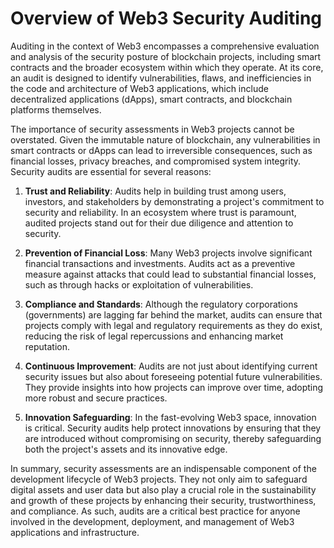 # Overview of Web3 Security Auditing

Auditing in the context of Web3 encompasses a comprehensive evaluation and analysis of the security posture of blockchain projects, including smart contracts and the broader ecosystem within which they operate. At its core, an audit is designed to identify vulnerabilities, flaws, and inefficiencies in the code and architecture of Web3 applications, which include decentralized applications (dApps), smart contracts, and blockchain platforms themselves.

The importance of security assessments in Web3 projects cannot be overstated. Given the immutable nature of blockchain, any vulnerabilities in smart contracts or dApps can lead to irreversible consequences, such as financial losses, privacy breaches, and compromised system integrity. Security audits are essential for several reasons:

1. **Trust and Reliability**: Audits help in building trust among users, investors, and stakeholders by demonstrating a project's commitment to security and reliability. In an ecosystem where trust is paramount, audited projects stand out for their due diligence and attention to security.
   
2. **Prevention of Financial Loss**: Many Web3 projects involve significant financial transactions and investments. Audits act as a preventive measure against attacks that could lead to substantial financial losses, such as through hacks or exploitation of vulnerabilities.

3. **Compliance and Standards**: Although the regulatory corporations (governments) are lagging far behind the market, audits can ensure that projects comply with legal and regulatory requirements as they do exist, reducing the risk of legal repercussions and enhancing market reputation.

4. **Continuous Improvement**: Audits are not just about identifying current security issues but also about foreseeing potential future vulnerabilities. They provide insights into how projects can improve over time, adopting more robust and secure practices.

5. **Innovation Safeguarding**: In the fast-evolving Web3 space, innovation is critical. Security audits help protect innovations by ensuring that they are introduced without compromising on security, thereby safeguarding both the project's assets and its innovative edge.

In summary, security assessments are an indispensable component of the development lifecycle of Web3 projects. They not only aim to safeguard digital assets and user data but also play a crucial role in the sustainability and growth of these projects by enhancing their security, trustworthiness, and compliance. As such, audits are a critical best practice for anyone involved in the development, deployment, and management of Web3 applications and infrastructure.
